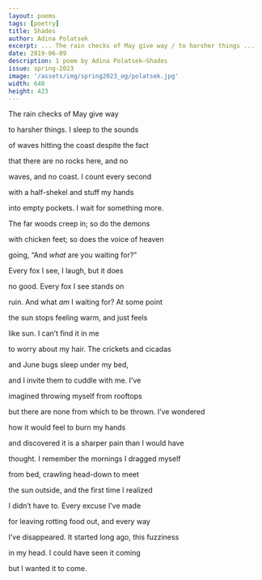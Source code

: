 ```yaml
---
layout: poems
tags: [poetry]
title: Shades
author: Adina Polatsek
excerpt: ... The rain checks of May give way / to harsher things ...
date: 2019-06-09
description: 1 poem by Adina Polatsek—Shades
issue: spring-2023
image: '/assets/img/spring2023_og/polatsek.jpg'
width: 640
height: 423
---
```


<div class="stanza">
<p class="poemline">The rain checks of May give way</p>
<p class="poemline">to harsher things. I sleep to the sounds</p>
<p class="poemline">of waves hitting the coast despite the fact</p>
<p class="poemline">that there are no rocks here, and no</p>
<p class="poemline">waves, and no coast. I count every second</p>
<p class="poemline">with a half-shekel and stuff my hands</p>
<p class="poemline">into empty pockets. I wait for something more.</p>
<p class="poemline">The far woods creep in; so do the demons</p>
<p class="poemline">with chicken feet; so does the voice of heaven</p>
<p class="poemline">going, “And <em>what</em> are you waiting for?”</p>
<p class="poemline">Every fox I see, I laugh, but it does</p>
<p class="poemline">no good. Every fox I see stands on</p>
<p class="poemline">ruin. And what <em>am</em> I waiting for? At some point</p>
<p class="poemline">the sun stops feeling warm, and just feels</p>
<p class="poemline">like sun. I can’t find it in me</p>
<p class="poemline">to worry about my hair. The crickets and cicadas</p>
<p class="poemline">and June bugs sleep under my bed,</p>
<p class="poemline">and I invite them to cuddle with me. I’ve</p>
<p class="poemline">imagined throwing myself from rooftops</p>
<p class="poemline">but there are none from which to be thrown. I’ve wondered</p>
<p class="poemline">how it would feel to burn my hands</p>
<p class="poemline">and discovered it is a sharper pain than I would have</p>
<p class="poemline">thought. I remember the mornings I dragged myself</p>
<p class="poemline">from bed, crawling head-down to meet</p>
<p class="poemline">the sun outside, and the first time I realized</p>
<p class="poemline">I didn’t have to. Every excuse I’ve made</p>
<p class="poemline">for leaving rotting food out, and every way</p>
<p class="poemline">I’ve disappeared. It started long ago, this fuzziness</p>
<p class="poemline">in my head. I could have seen it coming</p>
<p class="poemline">but I wanted it to come.</p>
</div>


